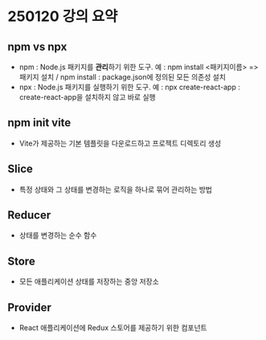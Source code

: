 # 250120 강의 요약

## npm vs npx
- npm : Node.js 패키지를 **관리**하기 위한 도구. 예 : npm install <패키지이름> => 패키지 설치 / npm install : package.json에 정의된 모든 의존성 설치
- npx : Node.js 패키지를 실행하기 위한 도구. 예 : npx create-react-app : create-react-app을 설치하지 않고 바로 실행

## npm init vite
- Vite가 제공하는 기본 템플릿을 다운로드하고 프로젝트 디렉토리 생성

## Slice
- 특정 상태와 그 상태를 변경하는 로직을 하나로 묶어 관리하는 방법

## Reducer
- 상태를 변경하는 순수 함수

## Store
- 모든 애플리케이션 상태를 저장하는 중앙 저장소

## Provider
- React 애플리케이션에 Redux 스토어를 제공하기 위한 컴포넌트